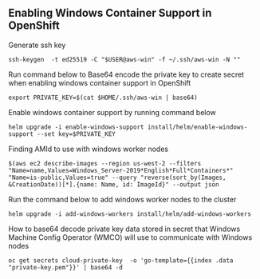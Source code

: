 
## Enabling Windows Container Support in OpenShift

Generate ssh key
```
ssh-keygen  -t ed25519 -C "$USER@aws-win" -f ~/.ssh/aws-win -N ""
```

Run command below to Base64 encode the private key to create secret when enabling windows container support in OpenShift 

```
export PRIVATE_KEY=$(cat $HOME/.ssh/aws-win | base64)
```

Enable windows container support by running command below

```
helm upgrade -i enable-windows-support install/helm/enable-windows-support --set key=$PRIVATE_KEY
```

Finding AMId to use with windows worker nodes

```
$(aws ec2 describe-images --region us-west-2 --filters "Name=name,Values=Windows_Server-2019*English*Full*Containers*" "Name=is-public,Values=true" --query "reverse(sort_by(Images, &CreationDate))[*].{name: Name, id: ImageId}" --output json
```

Run the command below to add windows worker nodes to the cluster

```
helm upgrade -i add-windows-workers install/helm/add-windows-workers
```

How to base64 decode private key data stored in secret that Windows Machine Config Operator (WMCO) will use to communicate with Windows nodes

```
oc get secrets cloud-private-key  -o 'go-template={{index .data "private-key.pem"}}' | base64 -d
```


